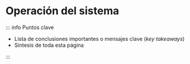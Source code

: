 # Operación del sistema

::: info Puntos clave

- Lista de conclusiones importantes o mensajes clave (_key takeaways_)
- Síntesis de toda esta página

:::
